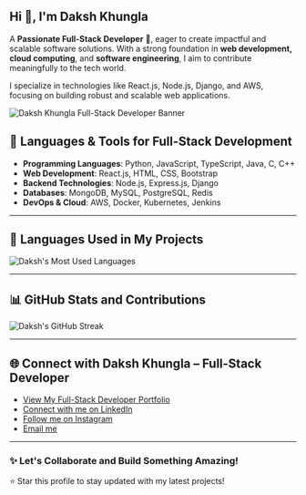 <!--
Daksh Khungla | Full-Stack Developer | Web Development | Cloud Computing | Software Engineering | React.js | Node.js | Django | AWS | dakshkhungla | Dakshkhungla
-->
<head>
  <meta name="google-site-verification" content="FIRe-N3bKUcoSsmLxGIy8twEzgFiniu0Ub7jYKk_tpY" />
</head>


## Hi 👋, I'm Daksh Khungla

A **Passionate Full-Stack Developer** 🚀, eager to create impactful and scalable software solutions. With a strong foundation in **web development, cloud computing**, and **software engineering**, I aim to contribute meaningfully to the tech world.

I specialize in technologies like React.js, Node.js, Django, and AWS, focusing on building robust and scalable web applications.

![Daksh Khungla Full-Stack Developer Banner](https://preview.redd.it/banner-image-v0-f6o4dosean6f1.png?width=640&crop=smart&auto=webp&s=933c76e305c0ae632661e6d5632537160d566fd2 "Full-Stack Developer Banner")

## 🚀 Languages & Tools for Full-Stack Development

- **Programming Languages**: Python, JavaScript, TypeScript, Java, C, C++  
- **Web Development**: React.js, HTML, CSS, Bootstrap  
- **Backend Technologies**: Node.js, Express.js, Django  
- **Databases**: MongoDB, MySQL, PostgreSQL, Redis  
- **DevOps & Cloud**: AWS, Docker, Kubernetes, Jenkins  

---

## 🎯 Languages Used in My Projects

![Daksh's Most Used Languages](https://github-readme-stats.vercel.app/api/top-langs/?username=Dakshkhungla&layout=compact&theme=default&hide_border=false "Most Used Languages")  

---

## 📊 GitHub Stats and Contributions

![Daksh's GitHub Streak](https://github-readme-streak-stats.herokuapp.com/?user=Dakshkhungla&theme=default&hide_border=false "GitHub Streak")  

---

## 🌐 Connect with Daksh Khungla – Full-Stack Developer

- [View My Full-Stack Developer Portfolio](https://dakshkhungla.netlify.app/)  
- [Connect with me on LinkedIn](https://www.linkedin.com/in/dakshkhungla)  
- [Follow me on Instagram](https://www.instagram.com/dakshkhungla/)
- [Email me](mailto:dakshahir481@gmail.com)  

---

### ✨ Let's Collaborate and Build Something Amazing!

⭐️ Star this profile to stay updated with my latest projects!
